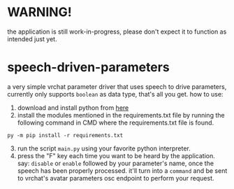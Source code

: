 # WARNING!
the application is still work-in-progress, please don't expect it to function as intended just yet.
# speech-driven-parameters
a very simple vrchat parameter driver that uses speech to drive parameters, currently only supports `boolean` as data type, that's all you get.
how to use:
1. download and install python from [here](https://www.python.org/downloads/)
2. install the modules mentioned in the requirements.txt file by running the following command in CMD where the requirements.txt file is found.
```
py -m pip install -r requirements.txt
```
3. run the script `main.py` using your favorite python interpreter.
4. press the "F" key each time you want to be heard by the application. say: `disable` or `enable` followed by your parameter's name, once the speech has been properly processed. it'll turn into a `command` and be sent to vrchat's avatar parameters osc endpoint to perform your request.
